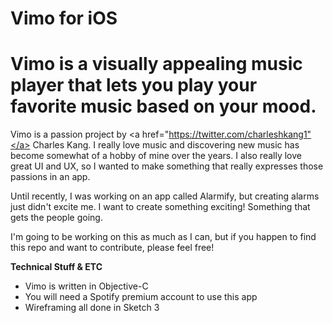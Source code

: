 # Vimo for iOS

<h1>Vimo is a visually appealing music player that lets you play your favorite music based on your mood. </h1>

Vimo is a passion project by <a href="https://twitter.com/charleshkang1"</a> Charles Kang</a>. I really love music and discovering new music has become somewhat of a hobby of mine over the years. I also really love great UI and UX, so I wanted to make something that really expresses those passions in an app.

Until recently, I was working on an app called Alarmify, but creating alarms just didn't excite me. I want to create something exciting! Something that gets the people going.

I'm going to be working on this as much as I can, but if you happen to find this repo and want to contribute, please feel free!

<strong>Technical Stuff & ETC</strong>
<ul>
  <li> Vimo is written in Objective-C </li>
  <li> You will need a Spotify premium account to use this app </li>
  <li> Wireframing all done in Sketch 3 </li>
</ul>
